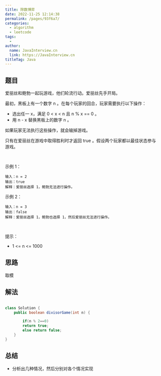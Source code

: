 ```yaml
---
title: 除数博弈
date: 2022-11-25 12:14:38
permalink: /pages/93f6a7/
categories:
  - algorithm
  - leetcode
tags:
  - 
author: 
  name: JavaInterview.cn
  link: https://JavaInterview.cn
titleTag: Java
---
```



## 题目

爱丽丝和鲍勃一起玩游戏，他们轮流行动。爱丽丝先手开局。

最初，黑板上有一个数字 n 。在每个玩家的回合，玩家需要执行以下操作：

- 选出任一 x，满足 0 < x < n 且 n % x == 0 。
- 用 n - x 替换黑板上的数字 n 。

如果玩家无法执行这些操作，就会输掉游戏。

只有在爱丽丝在游戏中取得胜利时才返回 true 。假设两个玩家都以最佳状态参与游戏。

 

示例 1：

    输入：n = 2
    输出：true
    解释：爱丽丝选择 1，鲍勃无法进行操作。
示例 2：

    输入：n = 3
    输出：false
    解释：爱丽丝选择 1，鲍勃也选择 1，然后爱丽丝无法进行操作。
 

提示：

- 1 <= n <= 1000


## 思路

取模

## 解法
```java

class Solution {
    public boolean divisorGame(int n) {

        if(n % 2==0)
        return true;
        else return false;
    }
}
```

## 总结

- 分析出几种情况，然后分别对各个情况实现 
